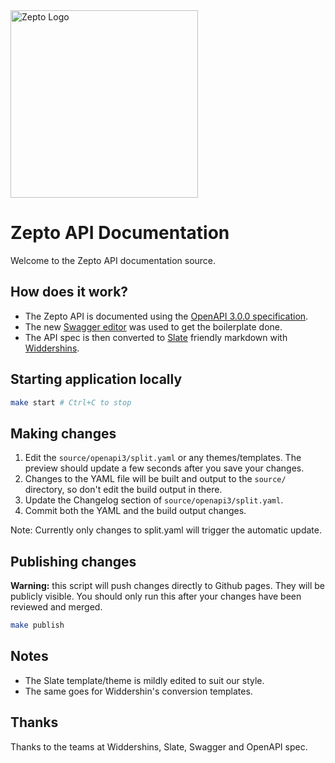<img src="https://raw.githubusercontent.com/zeptofs/public_assets/master/images/zepto_logo_black.png" width="300" alt="Zepto Logo" title="Zepto Logo">

# Zepto API Documentation

Welcome to the Zepto API documentation source.

## How does it work?

- The Zepto API is documented using the [OpenAPI 3.0.0 specification](https://github.com/OAI/OpenAPI-Specification/blob/master/versions/3.0.0.md).
- The new [Swagger editor](http://editor.swagger.io/) was used to get the boilerplate done.
- The API spec is then converted to [Slate](https://github.com/lord/slate) friendly markdown with [Widdershins](https://github.com/mermade/widdershins).

## Starting application locally

```sh
make start # Ctrl+C to stop
```

## Making changes

1. Edit the `source/openapi3/split.yaml` or any themes/templates. The preview should update a few seconds after
   you save your changes.
2. Changes to the YAML file will be built and output to the `source/`
   directory, so don't edit the build output in there.
3. Update the Changelog section of `source/openapi3/split.yaml`.
4. Commit both the YAML and the build output changes.

Note: Currently only changes to split.yaml will trigger the automatic update.

## Publishing changes

**Warning:** this script will push changes directly to Github pages. They will be publicly visible. You should only run this after your changes have been reviewed and merged.

```sh
make publish
```

## Notes

- The Slate template/theme is mildly edited to suit our style.
- The same goes for Widdershin's conversion templates.

## Thanks

Thanks to the teams at Widdershins, Slate, Swagger and OpenAPI spec.

